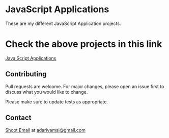# JavaScript Applications

These are my different JavaScript Application projects.

# Check the above projects in this link

[Java Script Applications](https://adarivamsi.github.io/JavaScript-Applications/)

## Contributing
Pull requests are welcome. For major changes, please open an issue first to discuss what you would like to change.

Please make sure to update tests as appropriate.

## Contact
[Shoot Email](mailto:adarivamsi@gmail.com) at adarivamsi@gmail.com
